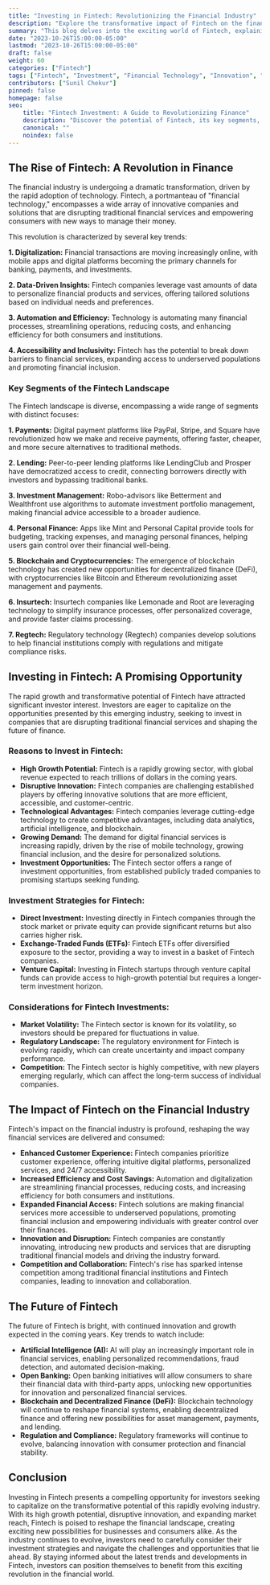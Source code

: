 ```yaml
---
title: "Investing in Fintech: Revolutionizing the Financial Industry"
description: "Explore the transformative impact of Fintech on the financial landscape, discover its key segments, and delve into the investment opportunities they present."
summary: "This blog delves into the exciting world of Fintech, explaining its key components, investment opportunities, and the revolutionary impact it has on the financial industry."
date: "2023-10-26T15:00:00-05:00"
lastmod: "2023-10-26T15:00:00-05:00"
draft: false
weight: 60
categories: ["Fintech"]
tags: ["Fintech", "Investment", "Financial Technology", "Innovation", "Digital Finance"]
contributors: ["Sunil Chekur"]
pinned: false
homepage: false
seo:
    title: "Fintech Investment: A Guide to Revolutionizing Finance"
    description: "Discover the potential of Fintech, its key segments, and the investment opportunities in this rapidly evolving industry."
    canonical: ""
    noindex: false
---
```


## The Rise of Fintech: A Revolution in Finance

The financial industry is undergoing a dramatic transformation, driven by the rapid adoption of technology. Fintech, a portmanteau of "financial technology," encompasses a wide array of innovative companies and solutions that are disrupting traditional financial services and empowering consumers with new ways to manage their money.

This revolution is characterized by several key trends:

**1. Digitalization:**  Financial transactions are moving increasingly online, with mobile apps and digital platforms becoming the primary channels for banking, payments, and investments.

**2. Data-Driven Insights:**  Fintech companies leverage vast amounts of data to personalize financial products and services, offering tailored solutions based on individual needs and preferences.

**3. Automation and Efficiency:**  Technology is automating many financial processes, streamlining operations, reducing costs, and enhancing efficiency for both consumers and institutions.

**4. Accessibility and Inclusivity:** Fintech has the potential to break down barriers to financial services, expanding access to underserved populations and promoting financial inclusion.

### Key Segments of the Fintech Landscape

The Fintech landscape is diverse, encompassing a wide range of segments with distinct focuses:

**1. Payments:** Digital payment platforms like PayPal, Stripe, and Square have revolutionized how we make and receive payments, offering faster, cheaper, and more secure alternatives to traditional methods.

**2. Lending:**  Peer-to-peer lending platforms like LendingClub and Prosper have democratized access to credit, connecting borrowers directly with investors and bypassing traditional banks.

**3. Investment Management:**  Robo-advisors like Betterment and Wealthfront use algorithms to automate investment portfolio management, making financial advice accessible to a broader audience.

**4. Personal Finance:**  Apps like Mint and Personal Capital provide tools for budgeting, tracking expenses, and managing personal finances, helping users gain control over their financial well-being.

**5. Blockchain and Cryptocurrencies:**  The emergence of blockchain technology has created new opportunities for decentralized finance (DeFi), with cryptocurrencies like Bitcoin and Ethereum revolutionizing asset management and payments.

**6. Insurtech:**  Insurtech companies like Lemonade and Root are leveraging technology to simplify insurance processes, offer personalized coverage, and provide faster claims processing.

**7. Regtech:**  Regulatory technology (Regtech) companies develop solutions to help financial institutions comply with regulations and mitigate compliance risks.

## Investing in Fintech: A Promising Opportunity

The rapid growth and transformative potential of Fintech have attracted significant investor interest. Investors are eager to capitalize on the opportunities presented by this emerging industry, seeking to invest in companies that are disrupting traditional financial services and shaping the future of finance.

### Reasons to Invest in Fintech:

* **High Growth Potential:** Fintech is a rapidly growing sector, with global revenue expected to reach trillions of dollars in the coming years.
* **Disruptive Innovation:** Fintech companies are challenging established players by offering innovative solutions that are more efficient, accessible, and customer-centric.
* **Technological Advantages:** Fintech companies leverage cutting-edge technology to create competitive advantages, including data analytics, artificial intelligence, and blockchain.
* **Growing Demand:** The demand for digital financial services is increasing rapidly, driven by the rise of mobile technology, growing financial inclusion, and the desire for personalized solutions.
* **Investment Opportunities:** The Fintech sector offers a range of investment opportunities, from established publicly traded companies to promising startups seeking funding.

### Investment Strategies for Fintech:

* **Direct Investment:**  Investing directly in Fintech companies through the stock market or private equity can provide significant returns but also carries higher risk.
* **Exchange-Traded Funds (ETFs):**  Fintech ETFs offer diversified exposure to the sector, providing a way to invest in a basket of Fintech companies.
* **Venture Capital:**  Investing in Fintech startups through venture capital funds can provide access to high-growth potential but requires a longer-term investment horizon.

### Considerations for Fintech Investments:

* **Market Volatility:**  The Fintech sector is known for its volatility, so investors should be prepared for fluctuations in value.
* **Regulatory Landscape:**  The regulatory environment for Fintech is evolving rapidly, which can create uncertainty and impact company performance.
* **Competition:**  The Fintech sector is highly competitive, with new players emerging regularly, which can affect the long-term success of individual companies.

##  The Impact of Fintech on the Financial Industry

Fintech's impact on the financial industry is profound, reshaping the way financial services are delivered and consumed:

* **Enhanced Customer Experience:** Fintech companies prioritize customer experience, offering intuitive digital platforms, personalized services, and 24/7 accessibility.
* **Increased Efficiency and Cost Savings:**  Automation and digitalization are streamlining financial processes, reducing costs, and increasing efficiency for both consumers and institutions.
* **Expanded Financial Access:**  Fintech solutions are making financial services more accessible to underserved populations, promoting financial inclusion and empowering individuals with greater control over their finances.
* **Innovation and Disruption:** Fintech companies are constantly innovating, introducing new products and services that are disrupting traditional financial models and driving the industry forward.
* **Competition and Collaboration:**  Fintech's rise has sparked intense competition among traditional financial institutions and Fintech companies, leading to innovation and collaboration.

## The Future of Fintech

The future of Fintech is bright, with continued innovation and growth expected in the coming years. Key trends to watch include:

* **Artificial Intelligence (AI):** AI will play an increasingly important role in financial services, enabling personalized recommendations, fraud detection, and automated decision-making.
* **Open Banking:** Open banking initiatives will allow consumers to share their financial data with third-party apps, unlocking new opportunities for innovation and personalized financial services.
* **Blockchain and Decentralized Finance (DeFi):** Blockchain technology will continue to reshape financial systems, enabling decentralized finance and offering new possibilities for asset management, payments, and lending.
* **Regulation and Compliance:**  Regulatory frameworks will continue to evolve, balancing innovation with consumer protection and financial stability.

## Conclusion

Investing in Fintech presents a compelling opportunity for investors seeking to capitalize on the transformative potential of this rapidly evolving industry. With its high growth potential, disruptive innovation, and expanding market reach, Fintech is poised to reshape the financial landscape, creating exciting new possibilities for businesses and consumers alike. As the industry continues to evolve, investors need to carefully consider their investment strategies and navigate the challenges and opportunities that lie ahead. By staying informed about the latest trends and developments in Fintech, investors can position themselves to benefit from this exciting revolution in the financial world. 
